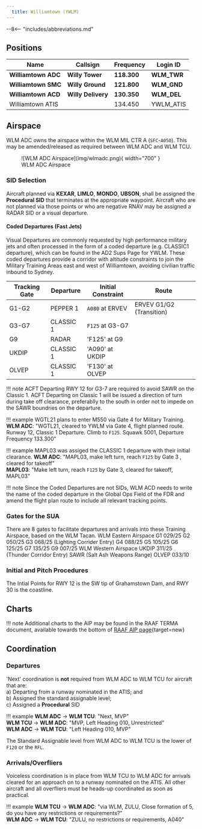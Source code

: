 ```yaml
---
  title: Williamtown (YWLM)
---
```


--8<-- "includes/abbreviations.md"

## Positions

| Name               | Callsign       | Frequency        | Login ID              |
| ------------------ | -------------- | ---------------- | --------------------------------------|
| **Williamtown ADC**    | **Willy Tower**  | **118.300**         | **WLM_TWR**        |
| **Williamtown SMC**    | **Willy Ground**  | **121.800**         | **WLM_GND**        |
| **Williamtown ACD**    | **Willy Delivery**  | **130.350**         | **WLM_DEL**       |
| Williamtown ATIS    |   | 134.450         | YWLM_ATIS       |

## Airspace
WLM ADC owns the airspace within the WLM MIL CTR A (`SFC`-`A050`). This may be amended/released as required between WLM ADC and WLM TCU.

<figure markdown>
![WLM ADC Airspace](img/wlmadc.png){ width="700" }
  <figcaption>WLM ADC Airspace</figcaption>
</figure>

### SID Selection
Aircraft planned via **KEXAR**, **LIMLO**, **MONDO**, **UBSON**, shall be assigned the **Procedural SID** that terminates at the appropriate waypoint.
Aircraft who are not planned via those points or who are negative RNAV may be assigned a RADAR SID or a visual departure. 

#### Coded Departures (Fast Jets)
Visual Departures are commonly requested by high performance military jets and often processed in the form of a coded departure (e.g. CLASSIC1 departure), which can be found in the AD2 Sups Page for YWLM. These coded departures provide a corridor with altitude constraints to join the Military Training Areas east and west of Williamtown, avoiding civilian traffic inbound to Sydney. 

| Tracking Gate | Departure | Initial Constraint | Route |
| ----- | ---------| --------------- | ------------------------ |
| G1-G2 | PEPPER 1 | `A080` at ERVEV | ERVEV G1/G2 (Transition) 
| G3-G7 | CLASSIC 1| `F125` at G3-G7 |
| G9    | RADAR    | 'F125' at G9    |
| UKDIP | CLASSIC 1| 'A090' at UKDIP |
| OLVEP | CLASSIC 1| 'F130' at OLVEP |

!!! note
    ACFT Departing RWY 12 for G3-7 are required to avoid SAWR on the Classic 1.
    ACFT Departing on Classic 1 will be issued a direction of turn during take off clearance, preferablly to the south in order not to impede on the SAWR boundries on the departure.

!!! example
    WGTL21 plans to enter M550 via Gate 4 for Military Training.
    **WLM ADC**: "WGTL21, cleared to YWLM via Gate 4, flight planned route. Runway 12, Classic 1 Departure. Climb to `F125`. Squawk 5001, Departure Frequency 133.300"  

!!! example
    MAPL03 was assiged the CLASSIC 1 departure with their initial clearance. 
    **WLM ADC**: "MAPL03, make left turn, reach `F125` by Gate 3 , cleared for takeoff"  
    **MAPL03**: "Make left turn, reach `F125` by Gate 3, cleared for takeoff, MAPL03"  

!!! note
    Since the Coded Departures are not SIDs, WLM ACD needs to write the name of the coded departure in the Global Ops Field of the FDR and amend the flight plan route to include all relevant tracking points.

### Gates for the SUA
There are 8 gates to facilitate departures and arrivals into these Training Airspace, based on the WLM Tacan. 
WLM Eastern Airspace
G1 029/25
G2 050/25
G3 068/25 (Lighting Corrider Entry)
G4 088/25
G5 105/25
G6 125/25
G7 135/25
G9 007/25
WLM Western Airspace
UKDIP 311/25 (Thunder Corridor Entry)
SAWR (Salt Ash Weapons Range)
OLVEP 033/10

### Initial and Pitch Procedures 
The Intial Points for RWY 12 is the SW tip of Grahamstown Dam, and RWY 30 is the coastline.

## Charts
!!! note
    Additional charts to the AIP may be found in the RAAF TERMA document, available towards the bottom of [RAAF AIP page](https://ais-af.airforce.gov.au/australian-aip){target=new}

## Coordination
### Departures
'Next' coordination is **not** required from WLM ADC to WLM TCU for aircraft that are:  
a) Departing from a runway nominated in the ATIS; and  
b) Assigned the standard assignable level;  
c) Assigned a **Procedural** SID  

!!! example
    <span class="hotline">**WLM ADC** -> **WLM TCU**</span>: "Next, MVP"  
    <span class="hotline">**WLM TCU** -> **WLM ADC**</span>: "MVP, Left Heading 010, Unrestricted"  
    <span class="hotline">**WLM ADC** -> **WLM TCU**</span>: "Left Heading 010, MVP"  

The Standard Assignable level from WLM ADC to WLM TCU is the lower of `F120` or the `RFL`.

### Arrivals/Overfliers
Voiceless coordination is in place from WLM TCU to WLM ADC for arrivals cleared for an approach on to a runway nominated on the ATIS. All other aircraft and all overfliers must be heads-up coordinated as soon as practical.

!!! example
    <span class="hotline">**WLM TCU** -> **WLM ADC**</span>: "via WLM, ZULU, Close formation of 5, do you have any restrictions or requirements?”  
    <span class="hotline">**WLM ADC** -> **WLM TCU**</span>: "ZULU, no restrictions or requirements, A040"  
